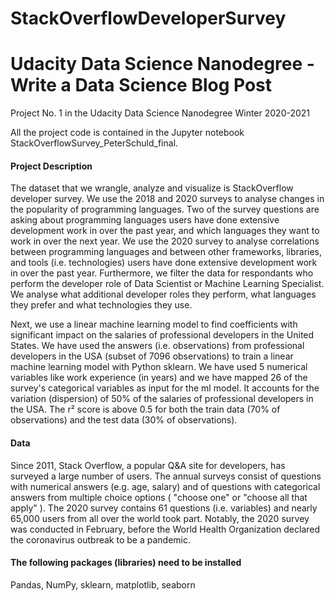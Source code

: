 # StackOverflowDeveloperSurvey
# Udacity Data Science Nanodegree - Write a Data Science Blog Post
Project No. 1 in the Udacity Data Science Nanodegree Winter 2020-2021

All the project code is contained in the Jupyter notebook StackOverflowSurvey_PeterSchuld_final.


#### Project Description ####
The dataset that we wrangle, analyze and visualize is StackOverflow developer survey. We use the 2018 and 2020 surveys to analyse changes in the popularity of programming languages. Two of the survey questions are asking about programming languages users have done extensive development work in over the past year, and which languages they want to work in over the next year. We use the 2020 survey to analyse correlations between programming languages and between other frameworks, libraries, and tools (i.e. technologies) users have done extensive development work in over the past year. Furthermore, we filter the data for respondants who perform the developer role of Data Scientist or Machine Learning Specialist. We analyse what additional developer roles they perform, what languages they prefer and what technologies they use.

Next, we use a linear machine learning model to find coefficients with significant impact on the salaries of professional developers in the United States.  We have used the answers (i.e. observations) from professional developers in the USA (subset of 7096 observations) to train a linear machine learning model with Python sklearn. We have used 5 numerical variables like work experience (in years) and we have mapped 26 of the survey's categorical variables as input for the ml model. It accounts for the variation (dispersion) of 50% of the salaries of professional developers in the USA. The r² score is above 0.5 for both the train data (70% of observations) and the test data (30% of observations). 

#### Data ####
Since 2011, Stack Overflow, a popular Q&A site for developers, has surveyed a large number of users. The annual surveys consist of questions with numerical answers (e.g. age, salary) and of questions with categorical answers from multiple choice options ( "choose one" or "choose all that apply" ). The 2020 survey contains 61 questions (i.e. variables) and nearly 65,000 users from all over the world took part. Notably, the 2020 survey was conducted in February, before the World Health Organization declared the coronavirus outbreak to be a pandemic. 

#### The following packages (libraries) need to be installed #### 
Pandas, NumPy, sklearn, matplotlib, seaborn
